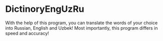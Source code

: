 # DictinoryEngUzRu
With the help of this program, you can translate the words of your choice into Russian, English and Uzbek!  Most importantly, this program differs in speed and accuracy!
